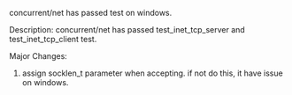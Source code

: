 concurrent/net has passed test on windows.

Description:
concurrent/net has passed test_inet_tcp_server and
test_inet_tcp_client test.

Major Changes:
1. assign socklen_t parameter when accepting. if not
   do this, it have issue on windows.
